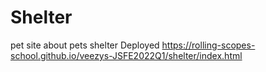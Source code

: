 # Shelter
pet site about pets shelter
Deployed https://rolling-scopes-school.github.io/veezys-JSFE2022Q1/shelter/index.html 
